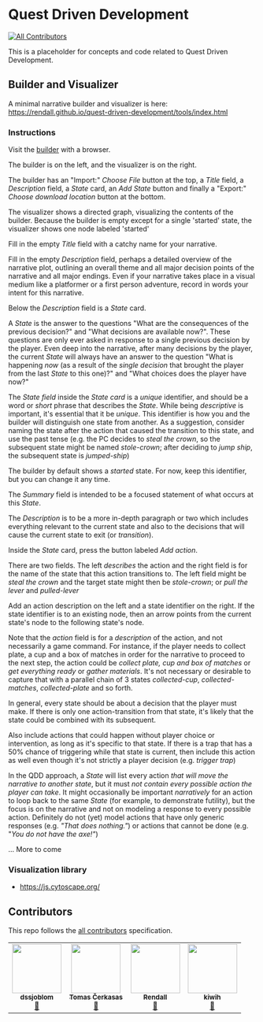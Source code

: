 # Quest Driven Development

<!-- ALL-CONTRIBUTORS-BADGE:START - Do not remove or modify this section -->
[![All Contributors](https://img.shields.io/badge/all_contributors-4-orange.svg?style=flat-square)](#contributors-)
<!-- ALL-CONTRIBUTORS-BADGE:END -->

This is a placeholder for concepts and code related to Quest Driven Development.

## Builder and Visualizer

A minimal narrative builder and visualizer is here: <https://rendall.github.io/quest-driven-development/tools/index.html>

### Instructions

Visit the [builder](https://rendall.github.io/quest-driven-development/tools/index.html) with a browser.

The builder is on the left, and the visualizer is on the right.

The builder has an "Import:" _Choose File_ button at the top, a _Title_ field, a _Description_ field, a _State_ card, an _Add State_ button and finally a "Export:" _Choose download location_ button at the bottom.

The visualizer shows a directed graph, visualizing the contents of the builder. Because the builder is empty except for a single 'started' state, the visualizer shows one node labeled 'started'

Fill in the empty _Title_ field with a catchy name for your narrative.

Fill in the empty _Description_ field, perhaps a detailed overview of the narrative plot, outlining an overall theme and all major decision points of the narrative and all major endings. Even if your narrative takes place in a visual medium like a platformer or a first person adventure, record in words your intent for this narrative.

Below the _Description_ field is a _State_ card.

A _State_ is the answer to the questions "What are the consequences of the previous decision?" and "What decisions are available now?". These questions are only ever asked in response to a single previous decision by the player. Even deep into the narrative, after many decisions by the player, the current _State_ will always have an answer to the question "What is happening _now_ (as a result of the _single decision_ that brought the player from the last _State_ to this one)?" and "What choices does the player have now?"

The _State field_ inside the _State card_ is a _unique_ identifier, and should be a word or _short_ phrase that describes the _State_. While being _descriptive_ is important, it's essential that it be _unique_. This identifier is how you and the builder will distinguish one state from another. As a suggestion, consider naming the state after the action that caused the transition to this state, and use the past tense (e.g. the PC decides to _steal the crown_, so the subsequent state might be named _stole-crown_; after deciding to _jump ship_, the subsequent state is _jumped-ship_)

The builder by default shows a _started_ state. For now, keep this identifier, but you can change it any time.

The _Summary_ field is intended to be a focused statement of what occurs at this _State_. 

The _Description_ is to be a more in-depth paragraph or two which includes everything relevant to the current state and also to the decisions that will cause the current state to exit (or _transition_).

Inside the _State_ card, press the button labeled _Add action_.

There are two fields. The left _describes_ the action and the right field is for the name of the state that this action transitions to. The left field might be _steal the crown_ and the target state might then be _stole-crown_; or _pull the lever_ and _pulled-lever_

Add an action description on the left and a state identifier on the right. If the state identifier is to an existing node, then an arrow points from the current state's node to the following state's node.

Note that the _action_ field is for a _description_ of the action, and not necessarily a game command. For instance, if the player needs to collect plate, a cup and a box of matches in order for the narrative to proceed to the next step, the action could be _collect plate, cup and box of matches_ or _get everything ready_ or _gather materials_. It's not necessary or desirable to capture that with a parallel chain of 3 states _collected-cup_, _collected-matches_, _collected-plate_ and so forth.

In general, every state should be about a decision that the player must make. If there is only one action-transition from that state, it's likely that the state could be combined with its subsequent.

Also include actions that could happen without player choice or intervention, as long as it's specific to that state. If there is a trap that has a 50% chance of triggering while that state is current, then include this action as well even though it's not strictly a player decision (e.g. _trigger trap_)

In the QDD approach, a _State_ will list every action _that will move the narrative to another state_, but it must _not contain every possible action the player can take_. It might occasionally be important _narratively_ for an action to loop back to the same _State_ (for example, to demonstrate futility), but the focus is on the narrative and not on modeling a response to every possible action. Definitely do not (yet) model actions that have only generic responses (e.g. _"That does nothing."_) or actions that cannot be done (e.g. "_You do not have the axe!"_)

... More to come

### Visualization library

- <https://js.cytoscape.org/>

## Contributors

This repo follows the [all contributors](https://github.com/all-contributors/all-contributors) specification.

<!-- ALL-CONTRIBUTORS-LIST:START - Do not remove or modify this section -->
<!-- prettier-ignore-start -->
<!-- markdownlint-disable -->
<table>
  <tr>
    <td align="center"><a href="https://github.com/dssjoblom"><img src="https://avatars.githubusercontent.com/u/12595797?v=4?s=100" width="100px;" alt=""/><br /><sub><b>dssjoblom</b></sub></a><br /><a href="#ideas-dssjoblom" title="Ideas, Planning, & Feedback">🤔</a></td>
    <td align="center"><a href="https://github.com/toinbis"><img src="https://avatars.githubusercontent.com/u/68685?v=4?s=100" width="100px;" alt=""/><br /><sub><b>Tomas Čerkasas</b></sub></a><br /><a href="#ideas-toinbis" title="Ideas, Planning, & Feedback">🤔</a></td>
    <td align="center"><a href="https://rendall.dev"><img src="https://avatars.githubusercontent.com/u/293263?v=4?s=100" width="100px;" alt=""/><br /><sub><b>Rendall</b></sub></a><br /><a href="#ideas-rendall" title="Ideas, Planning, & Feedback">🤔</a></td>
    <td align="center"><a href="https://01001000.xyz"><img src="https://avatars.githubusercontent.com/u/3887767?v=4?s=100" width="100px;" alt=""/><br /><sub><b>kiwih</b></sub></a><br /><a href="#ideas-kiwih" title="Ideas, Planning, & Feedback">🤔</a></td>
  </tr>
</table>

<!-- markdownlint-restore -->
<!-- prettier-ignore-end -->

<!-- ALL-CONTRIBUTORS-LIST:END -->
